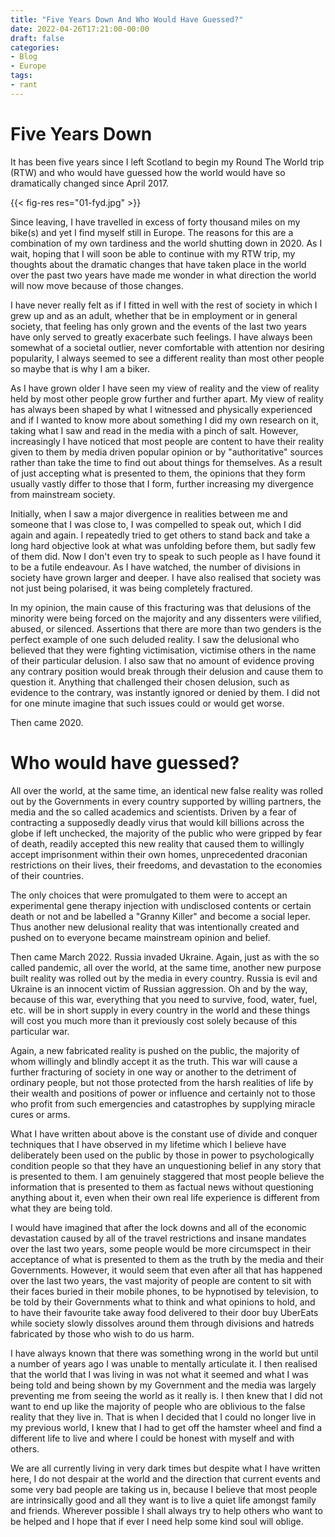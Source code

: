 ```yaml
---
title: "Five Years Down And Who Would Have Guessed?"
date: 2022-04-26T17:21:00-00:00
draft: false
categories:
- Blog
- Europe
tags:
- rant
---
```


# Five Years Down

It has been five years since I left Scotland to begin my Round The World trip (RTW) and who would have guessed how the world would have so dramatically changed since April 2017.

{{< fig-res res="01-fyd.jpg" >}}

Since leaving, I have travelled in excess of forty thousand miles on my bike(s) and yet I find myself still in Europe. The reasons for this are a combination of my own tardiness and the world shutting down in 2020. As I wait, hoping that I will soon be able to continue with my RTW trip, my thoughts about the dramatic changes that have taken place in the world over the past two years have made me wonder in what direction the world will now move because of those changes.

I have never really felt as if I fitted in well with the rest of society in which I grew up and as an adult, whether that be in employment or in general society, that feeling has only grown and the events of the last two years have only served to greatly exacerbate such feelings. I have always been somewhat of a societal outlier, never comfortable with attention nor desiring popularity, I always seemed to see a different reality than most other people so maybe that is why I am a biker.

As I have grown older I have seen my view of reality and the view of reality held by most other people grow further and further apart. My view of reality has always been shaped by what I witnessed and physically experienced and if I wanted to know more about something I did my own research on it, taking what I saw and read in the media with a pinch of salt. However, increasingly I have noticed that most people are content to have their reality given to them by media driven popular opinion or by "authoritative" sources rather than take the time to find out about things for themselves. As a result of just accepting what is presented to them, the opinions that they form usually vastly differ to those that I form, further increasing my divergence from mainstream society.

Initially, when I saw a major divergence in realities between me and someone that I was close to, I was compelled to speak out, which I did again and again. I repeatedly tried to get others to stand back and take a long hard objective look at what was unfolding before them, but sadly few of them did. Now I don't even try to speak to such people as I have found it to be a futile endeavour. As I have watched, the number of divisions in society have grown larger and deeper. I have also realised that society was not just being polarised, it was being completely fractured. 

In my opinion, the main cause of this fracturing was that delusions of the minority were being forced on the majority and any dissenters were vilified, abused, or silenced. Assertions that there are more than two genders is the perfect example of one such deluded reality. I saw the delusional who believed that they were fighting victimisation, victimise others in the name of their particular delusion. I also saw that no amount of evidence proving any contrary position would break through their delusion and cause them to question it. Anything that challenged their chosen delusion, such as evidence to the contrary, was instantly ignored or denied by them. I did not for one minute imagine that such issues could or would get worse. 

Then came 2020. 

# Who would have guessed?

All over the world, at the same time, an identical new false reality was rolled out by the Governments in every country supported by willing partners, the media and the so called academics and scientists. Driven by a fear of contracting a supposedly deadly virus that would kill billions across the globe if left unchecked, the majority of the public who were gripped by fear of death, readily accepted this new reality that caused them to willingly accept imprisonment within their own homes, unprecedented draconian restrictions on their lives, their freedoms, and devastation to the economies of their countries.

The only choices that were promulgated to them were to accept an experimental gene therapy injection with undisclosed contents or certain death or not and be labelled a "Granny Killer" and become a social leper. Thus another new delusional reality that was intentionally created and pushed on to everyone became mainstream opinion and belief. 

Then came March 2022. Russia invaded Ukraine. Again, just as with the so called pandemic, all over the world, at the same time, another new purpose built reality was rolled out by the media in every country. Russia is evil and Ukraine is an innocent victim of Russian aggression. Oh and by the way, because of this war, everything that you need to survive, food, water, fuel, etc. will be in short supply in every country in the world and these things will cost you much more than it previously cost solely because of this particular war.

Again, a new fabricated reality is pushed on the public, the majority of whom willingly and blindly accept it as the truth. This war will cause a further fracturing of society in one way or another to the detriment of ordinary people, but not those protected from the harsh realities of life by their wealth and positions of power or influence and certainly not to those who profit from such emergencies and catastrophes by supplying miracle cures or arms.

What I have written about above is the constant use of divide and conquer techniques that I have observed in my lifetime which I believe have deliberately been used on the public by those in power to psychologically condition people so that they have an unquestioning belief in any story that is presented to them. I am genuinely staggered that most people believe the information that is presented to them as factual news without questioning anything about it, even when their own real life experience is different from what they are being told.

I would have imagined that after the lock downs and all of the economic devastation caused by all of the travel restrictions and insane mandates over the last two years, some people would be more circumspect in their acceptance of what is presented to them as the truth by the media and their Governments. However, it would seem that even after all that has happened over the last two years, the vast majority of people are content to sit with their faces buried in their mobile phones, to be hypnotised by television, to be told by their Governments what to think and what opinions to hold, and to have their favourite take away food delivered to their door buy UberEats while society slowly dissolves around them through divisions and hatreds fabricated by those who wish to do us harm.

I have always known that there was something wrong in the world but until a number of years ago I was unable to mentally articulate it. I then realised that the world that I was living in was not what it seemed and what I was being told and being shown by my Government and the media was largely preventing me from seeing the world as it really is. I then knew that I did not want to end up like the majority of people who are oblivious to the false reality that they live in. That is when I decided that I could no longer live in my previous world, I knew that I had to get off the hamster wheel and find a different life to live and where I could be honest with myself and with others. 

We are all currently living in very dark times but despite what I have written here, I do not despair at the world and the direction that current events and some very bad people are taking us in, because I believe that most people are intrinsically good and all they want is to live a quiet life amongst family and friends. Wherever possible I shall always try to help others who want to be helped and I hope that if ever I need help some kind soul will oblige.
